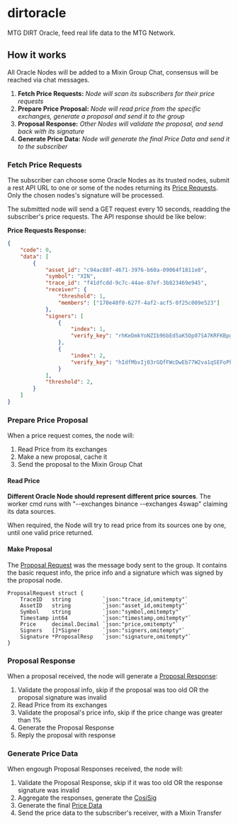# dirtoracle

MTG DIRT Oracle, feed real life data to the MTG Network.

## How it works

All Oracle Nodes will be added to a Mixin Group Chat, consensus will be reached via chat messages.

1. **Fetch Price Requests:** _Node will scan its subscribers for their price requests_
2. **Prepare Price Proposal:** _Node will read price from the specific exchanges, generate a proposal and send it to the group_
3. **Proposal Response:** _Other Nodes will validate the proposal, and send back with its signature_
4. **Generate Price Data:** _Node will generate the final Price Data and send it to the subscriber_

### Fetch Price Requests

The subscriber can choose some Oracle Nodes as its trusted nodes, submit a rest API URL to one or some of the nodes returning its [Price Requests](core/pricerequest.go#L8-L25). Only the chosen nodes's signature will be processed.

The submitted node will send a GET request every 10 seconds, readding the subscriber's price requests. The API response should be like below:

**Price Requests Response:**

```json
{
    "code": 0,
    "data": [
        {
            "asset_id": "c94ac88f-4671-3976-b60a-09064f1811e8",
            "symbol": "XIN",
            "trace_id": "f41dfcdd-9c7c-44ae-87ef-3b823469e945",
            "receiver": {
                "threshold": 1,
                "members": ["170e40f0-627f-4af2-acf5-0f25c009e523"]
            },
            "signers": [
                {
                    "index": 1,
                    "verify_key": "rhKeDmkYoNZIb96bEd5aK5Op07SA7KRFKBpgN0Z7XJRnexlt3bHczT3OLXM/OkJgGfiiLNd7vbHcsNatlAHlmZUZPs0NIxCnmuoLAYYK0mUFeRgt6MTyGeSIVUyxpE+0"
                },
                {
                    "index": 2,
                    "verify_key": "hIdfMbvIj03rGQfFWcDwEb77W2va1qSEFoPkau316AFUbR8Cm2ofXG5Tx9SB+sReFu7D3iz6yZ781p3fgjWZyilKM/gt8xpWCDWnOD4WLVrJ8DPq2Uh2wjZh/Q021BRC"
                }
            ],
            "threshold": 2,
        }
    ]
}
```

### Prepare Price Proposal

When a price request comes, the node will:

1. Read Price from its exchanges
2. Make a new proposal, cache it
3. Send the proposal to the Mixin Group Chat

#### Read Price

**Different Oracle Node should represent different price sources**. The worker cmd runs with "--exchanges binance --exchanges 4swap" claiming its data sources.

When required, the Node will try to read price from its sources one by one, until one valid price returned.

#### Make Proposal

The [Proposal Request](core/proposal.go#L21-L29) was the message body sent to the group. It contains the basic request info, the price info and a signature which was signed by the proposal node.

```golang
ProposalRequest struct {
    TraceID   string          `json:"trace_id,omitempty"`
    AssetID   string          `json:"asset_id,omitempty"`
    Symbol    string          `json:"symbol,omitempty"`
    Timestamp int64           `json:"timestamp,omitempty"`
    Price     decimal.Decimal `json:"price,omitempty"`
    Signers   []*Signer       `json:"signers,omitempty"`
    Signature *ProposalResp   `json:"signature,omitempty"`
}
```

### Proposal Response

When a proposal received, the node will generate a [Proposal Response](gore/proposal.go#L31-L35):

1. Validate the proposal info, skip if the proposal was too old OR the proposal signature was invalid
2. Read Price from its exchanges
3. Validate the proposal's price info, skip if the price change was greater than 1%
4. Generate the Proposal Response
5. Reply the proposal with response

### Generate Price Data

When engough Proposal Responses received, the node will:

1. Validate the Proposal Response, skip if it was too old OR the response signature was invalid
2. Aggregate the responses, generate the [CosiSig](core/cosi.go#L14-L17)
3. Generate the final [Price Data](core/pricedata.go#L12-L17)
4. Send the price data to the subscriber's receiver, with a Mixin Transfer
